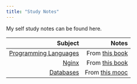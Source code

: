```yaml
---
title: "Study Notes"
---
```


My self study notes can be found here.


| Subject        | Notes |
| -------------:| -----:|
| [Programming Languages](/ntz/ppl.md) | From [this book](https://papl.cs.brown.edu/2016/) |
| [Nginx](/ntz/nginx.md) | From [this book](https://www.apress.com/in/book/9781484216576)|
| [Databases](/ntz/db.md) | From [this mooc](http://www.cs186berkeley.net/) |

